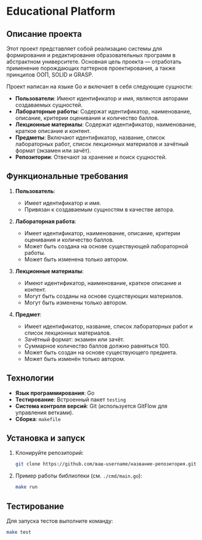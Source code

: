# Educational Platform

## Описание проекта

Этот проект представляет собой реализацию системы для формирования и редактирования образовательных программ в абстрактном университете. Основная цель проекта — отработать применение порождающих паттернов проектирования, а также принципов ООП, SOLID и GRASP.

Проект написан на языке Go и включает в себя следующие сущности:

- **Пользователи**: Имеют идентификатор и имя, являются авторами создаваемых сущностей.
- **Лабораторные работы**: Содержат идентификатор, наименование, описание, критерии оценивания и количество баллов.
- **Лекционные материалы**: Содержат идентификатор, наименование, краткое описание и контент.
- **Предметы**: Включают идентификатор, название, список лабораторных работ, список лекционных материалов и зачётный формат (экзамен или зачёт).
- **Репозитории**: Отвечают за хранение и поиск сущностей.

## Функциональные требования

1. **Пользователь**:

   - Имеет идентификатор и имя.
   - Привязан к создаваемым сущностям в качестве автора.

2. **Лабораторная работа**:

   - Имеет идентификатор, наименование, описание, критерии оценивания и количество баллов.
   - Может быть создана на основе существующей лабораторной работы.
   - Может быть изменена только автором.

3. **Лекционные материалы**:

   - Имеют идентификатор, наименование, краткое описание и контент.
   - Могут быть созданы на основе существующих материалов.
   - Могут быть изменены только автором.

4. **Предмет**:

   - Имеет идентификатор, название, список лабораторных работ и список лекционных материалов.
   - Зачётный формат: экзамен или зачёт.
   - Суммарное количество баллов должно равняться 100.
   - Может быть создан на основе существующего предмета.
   - Может быть изменён только автором.

## Технологии

- **Язык программирования**: Go
- **Тестирование**: Встроенный пакет `testing`
- **Система контроля версий**: Git (используется GitFlow для управления ветками).
- **Сборка**: `makefile`

## Установка и запуск

1. Клонируйте репозиторий:
   ```bash
   git clone https://github.com/ваш-username/название-репозитория.git
   ```
2. Пример работы библиотеки (см. `./cmd/main.go`):
   ```bash
   make run
   ```

## Тестирование

Для запуска тестов выполните команду:

```bash
make test
```
